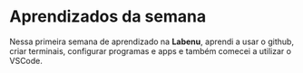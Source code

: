 # Aprendizados da semana

Nessa primeira semana de aprendizado na **Labenu**, aprendi a usar o github, criar terminais, configurar programas e apps e também comecei a utilizar o VSCode.

